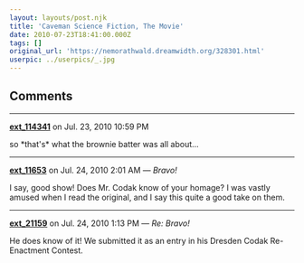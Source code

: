 ```yaml
---
layout: layouts/post.njk
title: 'Caveman Science Fiction, The Movie'
date: 2010-07-23T18:41:00.000Z
tags: []
original_url: 'https://nemorathwald.dreamwidth.org/328301.html'
userpic: ../userpics/_.jpg
---
```



## Comments

---

**[ext_114341](https://www.dreamwidth.org/users/ext_114341)** on Jul. 23, 2010 10:59 PM

so \*that's\* what the brownie batter was all about...

---

**[ext_11653](https://www.dreamwidth.org/users/ext_11653)** on Jul. 24, 2010 2:01 AM — *Bravo!*

I say, good show! Does Mr. Codak know of your homage? I was vastly amused when I read the original, and I say this quite a good take on them.

---

**[ext_21159](https://www.dreamwidth.org/users/ext_21159)** on Jul. 24, 2010 1:13 PM — *Re: Bravo!*

He does know of it! We submitted it as an entry in his Dresden Codak Re-Enactment Contest.
